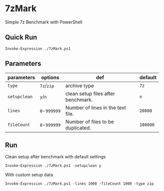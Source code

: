 # 7zMark

Simple 7z Benchmark with PowerShell

## Quick Run

```pwsh
Invoke-Expression ./7zMark.ps1
```

## Parameters

| parameters    | options   | def   | default
|-   |- |-   |-
| `type`  | `7z`/`zip`    | archive type  | `7z`    |
| `setupclean`    | `y`/`n`   | clean setup files after benchmark.    | `n` |
| `lines` | `0`-`999999`  | Number of lines in the text file. | `20000` |
| `fileCount` | `0`-`999999`  | Number of files to be duplicated. | `100000`    |

## Run

Clean setup after benchmark with default settings

```pwsh
Invoke-Expression ./7zMark.ps1 -setupclean y
```

With custom setup data

```pwsh
Invoke-Expression ./7zMark.ps1 -lines 1000 -fileCount 1000 -type zip
```
